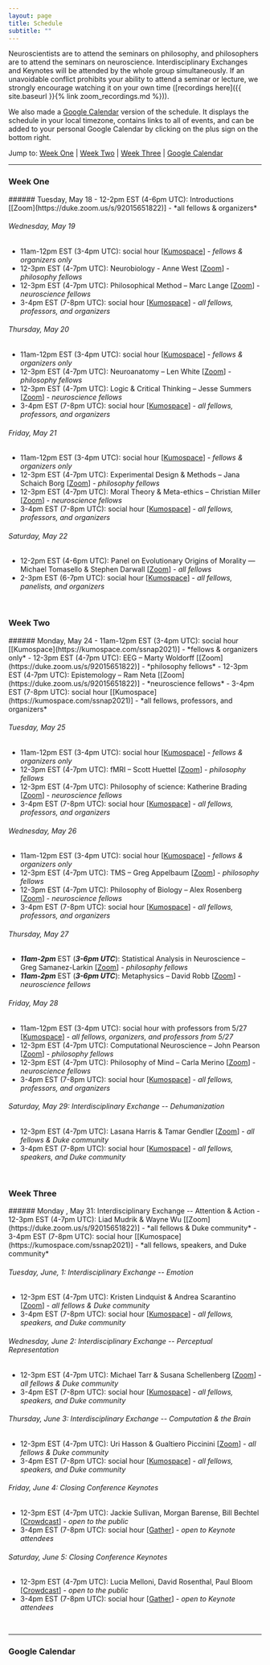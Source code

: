 ```yaml
---
layout: page
title: Schedule
subtitle: ""
---
```

Neuroscientists are to attend the seminars on philosophy, and philosophers are to attend the seminars on neuroscience. Interdisciplinary Exchanges and Keynotes will be attended by the whole group simultaneously. If an unavoidable conflict prohibits your ability to attend a seminar or lecture, we strongly encourage watching it on your own time ([recordings here]({{ site.baseurl }}{% link zoom_recordings.md %})).

We also made a [Google Calendar](#google-calendar) version of the schedule. It displays the schedule in your local timezone, contains links to all of events, and can be added to your personal Google Calendar by clicking on the plus sign on the bottom right.

Jump to: [Week One](#week-one) \| [Week Two](#week-two) \| [Week Three](#week-three) \| [Google Calendar](#google-calendar)

---
### Week One
<p></p>
###### Tuesday, May 18
  - 12-2pm EST (4-6pm UTC): Introductions [[Zoom](https://duke.zoom.us/s/92015651822)] - *all fellows & organizers*

###### Wednesday, May 19
  - 11am-12pm EST (3-4pm UTC): social hour [[Kumospace](https://kumospace.com/ssnap2021)] - *fellows & organizers only*
  - 12-3pm EST (4-7pm UTC): Neurobiology - Anne West [[Zoom](https://duke.zoom.us/s/92015651822)] - *philosophy fellows*
  - 12-3pm EST (4-7pm UTC): Philosophical Method – Marc Lange [[Zoom](https://duke.zoom.us/s/92015651822)] - *neuroscience fellows*
  - 3-4pm EST (7-8pm UTC): social hour [[Kumospace](https://kumospace.com/ssnap2021)] - *all fellows, professors, and organizers*

###### Thursday, May 20
  - 11am-12pm EST (3-4pm UTC): social hour [[Kumospace](https://kumospace.com/ssnap2021)] - *fellows & organizers only*
  - 12-3pm EST (4-7pm UTC): Neuroanatomy – Len White [[Zoom](https://duke.zoom.us/s/92015651822)] - *philosophy fellows*
  - 12-3pm EST (4-7pm UTC): Logic & Critical Thinking – Jesse Summers [[Zoom](https://duke.zoom.us/s/92015651822)] - *neuroscience fellows*
  - 3-4pm EST (7-8pm UTC): social hour [[Kumospace](https://kumospace.com/ssnap2021)] - *all fellows, professors, and organizers*

###### Friday, May 21
  - 11am-12pm EST (3-4pm UTC): social hour [[Kumospace](https://kumospace.com/ssnap2021)] - *fellows & organizers only*
  - 12-3pm EST (4-7pm UTC): Experimental Design & Methods – Jana Schaich Borg [[Zoom](https://duke.zoom.us/s/92015651822)] - *philosophy fellows*
  - 12-3pm EST (4-7pm UTC): Moral Theory & Meta-ethics – Christian Miller [[Zoom](https://duke.zoom.us/s/92015651822)] - *neuroscience fellows*
  - 3-4pm EST (7-8pm UTC): social hour [[Kumospace](https://kumospace.com/ssnap2021)] - *all fellows, professors, and organizers*

###### Saturday, May 22
  - 12-2pm EST (4-6pm UTC): Panel on Evolutionary Origins of Morality — Michael Tomasello & Stephen Darwall [[Zoom](https://duke.zoom.us/s/92015651822)] - *all fellows*
  - 2-3pm EST (6-7pm UTC): social hour [[Kumospace](https://kumospace.com/ssnap2021)] - *all fellows, panelists, and organizers*

<br>

### Week Two
<p></p>
###### Monday, May 24
  - 11am-12pm EST (3-4pm UTC): social hour [[Kumospace](https://kumospace.com/ssnap2021)] - *fellows & organizers only*
  - 12-3pm EST (4-7pm UTC): EEG – Marty Woldorff [[Zoom](https://duke.zoom.us/s/92015651822)] - *philosophy fellows*
  - 12-3pm EST (4-7pm UTC): Epistemology – Ram Neta [[Zoom](https://duke.zoom.us/s/92015651822)] - *neuroscience fellows*
  - 3-4pm EST (7-8pm UTC): social hour [[Kumospace](https://kumospace.com/ssnap2021)] - *all fellows, professors, and organizers*

###### Tuesday, May 25
  - 11am-12pm EST (3-4pm UTC): social hour [[Kumospace](https://kumospace.com/ssnap2021)] - *fellows & organizers only*
  - 12-3pm EST (4-7pm UTC): fMRI – Scott Huettel [[Zoom](https://duke.zoom.us/s/92015651822)] - *philosophy fellows*
  - 12-3pm EST (4-7pm UTC): Philosophy of science: Katherine Brading [[Zoom](https://duke.zoom.us/s/92015651822)] - *neuroscience fellows*
  - 3-4pm EST (7-8pm UTC): social hour [[Kumospace](https://kumospace.com/ssnap2021)] - *all fellows, professors, and organizers*

###### Wednesday, May 26
  - 11am-12pm EST (3-4pm UTC): social hour [[Kumospace](https://kumospace.com/ssnap2021)] - *fellows & organizers only*
  - 12-3pm EST (4-7pm UTC): TMS – Greg Appelbaum [[Zoom](https://duke.zoom.us/s/92015651822)] - *philosophy fellows*
  - 12-3pm EST (4-7pm UTC): Philosophy of Biology – Alex Rosenberg [[Zoom](https://duke.zoom.us/s/92015651822)] - *neuroscience fellows*
  - 3-4pm EST (7-8pm UTC): social hour [[Kumospace](https://kumospace.com/ssnap2021)] - *all fellows, professors, and organizers*

###### Thursday, May 27
  - ***11am-2pm*** EST (***3-6pm UTC***): Statistical Analysis in Neuroscience – Greg Samanez-Larkin [[Zoom](https://duke.zoom.us/s/92015651822)] - *philosophy fellows*
  - ***11am-2pm*** EST (***3-6pm UTC***): Metaphysics – David Robb [[Zoom](https://duke.zoom.us/s/92015651822)] - *neuroscience fellows*

###### Friday, May 28
  - 11am-12pm EST (3-4pm UTC): social hour with professors from 5/27 [[Kumospace](https://kumospace.com/ssnap2021)] - *all fellows, organizers, and professors from 5/27*
  - 12-3pm EST (4-7pm UTC): Computational Neuroscience – John Pearson [[Zoom](https://duke.zoom.us/s/92015651822)] - *philosophy fellows*
  - 12-3pm EST (4-7pm UTC): Philosophy of Mind – Carla Merino [[Zoom](https://duke.zoom.us/s/92015651822)] - *neuroscience fellows*
  - 3-4pm EST (7-8pm UTC): social hour [[Kumospace](https://kumospace.com/ssnap2021)] - *all fellows, professors, and organizers*


###### Saturday, May 29: Interdisciplinary Exchange -- Dehumanization
  - 12-3pm EST (4-7pm UTC): Lasana Harris & Tamar Gendler [[Zoom](https://duke.zoom.us/s/92015651822)] - *all fellows & Duke community*
  - 3-4pm EST (7-8pm UTC): social hour [[Kumospace](https://kumospace.com/ssnap2021)] - *all fellows, speakers, and Duke community*

  <br>

### Week Three
<p></p>
###### Monday , May 31: Interdisciplinary Exchange -- Attention & Action
  - 12-3pm EST (4-7pm UTC): Liad Mudrik & Wayne Wu [[Zoom](https://duke.zoom.us/s/92015651822)] - *all fellows & Duke community*
  - 3-4pm EST (7-8pm UTC): social hour [[Kumospace](https://kumospace.com/ssnap2021)] - *all fellows, speakers, and Duke community*

###### Tuesday, June, 1: Interdisciplinary Exchange -- Emotion
  - 12-3pm EST (4-7pm UTC): Kristen Lindquist & Andrea Scarantino [[Zoom](https://duke.zoom.us/s/92015651822)] - *all fellows & Duke community*
  - 3-4pm EST (7-8pm UTC): social hour [[Kumospace](https://kumospace.com/ssnap2021)] - *all fellows, speakers, and Duke community*

###### Wednesday, June 2: Interdisciplinary Exchange -- Perceptual Representation
  - 12-3pm EST (4-7pm UTC): Michael Tarr & Susana Schellenberg [[Zoom](https://duke.zoom.us/s/92015651822)] - *all fellows & Duke community*
  - 3-4pm EST (7-8pm UTC): social hour [[Kumospace](https://kumospace.com/ssnap2021)] - *all fellows, speakers, and Duke community*

###### Thursday, June 3: Interdisciplinary Exchange -- Computation & the Brain
  - 12-3pm EST (4-7pm UTC): Uri Hasson & Gualtiero Piccinini [[Zoom](https://duke.zoom.us/s/92015651822)] - *all fellows & Duke community*
  - 3-4pm EST (7-8pm UTC): social hour [[Kumospace](https://kumospace.com/ssnap2021)] - *all fellows, speakers, and Duke community*

###### Friday, June 4: Closing Conference Keynotes
  - 12-3pm EST (4-7pm UTC): Jackie Sullivan, Morgan Barense, Bill Bechtel [[Crowdcast]()] - *open to the public*
  - 3-4pm EST (7-8pm UTC): social hour [[Gather](https://gather.town/i/kiOT3RLu)] - *open to Keynote attendees*

###### Saturday, June 5: Closing Conference Keynotes
  - 12-3pm EST (4-7pm UTC): Lucia Melloni, David Rosenthal, Paul Bloom [[Crowdcast]()] - *open to the public*
  - 3-4pm EST (7-8pm UTC): social hour [[Gather](https://gather.town/i/kiOT3RLu)] - *open to Keynote attendees*

<br>

---
### Google Calendar
<div id="calendar-container"></div>
<script type="text/javascript">
const timezone = Intl.DateTimeFormat().resolvedOptions().timeZone
const html = `<iframe src="https://calendar.google.com/calendar/embed?mode=agenda&src=bnZibWFkY2ZtMTdrZmpubDQwMjlhaTlpcWdAZ3JvdXAuY2FsZW5kYXIuZ29vZ2xlLmNvbQ&amp&ctz=${timezone}" style=" border-width:0 " width="800" height="600" frameborder="0" scrolling="no"></iframe>`
document.getElementById('calendar-container').innerHTML = html;
</script>
